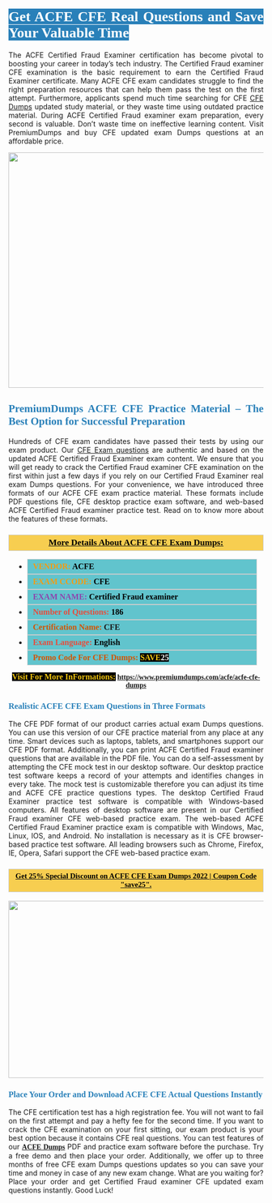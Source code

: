 <h1 style="text-align: justify;"><span style="color:#ffffff;"><span style="font-family:Georgia,serif;"><strong><span style="background-color:#2980b9;">Get ACFE CFE Real Questions and Save Your Valuable Time</span></strong></span></span></h1>

<p style="text-align: justify;">The ACFE Certified Fraud Examiner certification has become pivotal to boosting your career in today’s tech industry. The Certified Fraud examiner CFE examination is the basic requirement to earn the Certified Fraud Examiner certificate. Many ACFE CFE exam candidates struggle to find the right preparation resources that can help them pass the test on the first attempt. Furthermore, applicants spend much time searching for CFE <a href="https://www.premiumdumps.com/acfe/acfe-cfe-dumps">CFE Dumps</a> updated study material, or they waste time using outdated practice material. During ACFE Certified Fraud examiner exam preparation, every second is valuable. Don’t waste time on ineffective learning content. Visit PremiumDumps and buy CFE updated exam Dumps questions at an affordable price.</p>

<p style="text-align: center;"><a href="https://www.premiumdumps.com/acfe/acfe-cfe-dumps"><img alt="" src="https://i.imgur.com/KJGzbJ2.jpeg" style="width: 700px; height: 465px;" /></a></p>

<h2 style="text-align: justify;"><span style="color:#2980b9;"><span style="font-family:Georgia,serif;"><strong>PremiumDumps ACFE CFE Practice Material – The Best Option for Successful Preparation</strong></span></span></h2>

<p style="text-align: justify;">Hundreds of CFE exam candidates have passed their tests by using our exam product. Our <a href="https://www.premiumdumps.com/acfe/acfe-cfe-dumps">CFE Exam questions</a> are authentic and based on the updated ACFE Certified Fraud Examiner exam content. We ensure that you will get ready to crack the Certified Fraud examiner CFE examination on the first within just a few days if you rely on our Certified Fraud Examiner real exam Dumps questions. For your convenience, we have introduced three formats of our ACFE CFE exam practice material. These formats include PDF questions file, CFE desktop practice exam software, and web-based ACFE Certified Fraud examiner practice test. Read on to know more about the features of these formats.</p>

<h3 style="background: #f7ce50; border: 1px solid rgb(204, 204, 204); padding: 5px 10px; text-align: center;"><span style="font-family:Georgia,serif;"><u><u><span style="color:#000000;"><span style="font-size:11pt"><span style="line-height:normal"><b><span style="font-size:13.0pt"><span cambria="">More Details About ACFE CFE Exam Dumps:</span></span></b></span></span></span></u></u></span></h3>

<ul>
	<li style="margin:0cm 10pt">
	<div style="background:#61c4cd; border: 1px solid rgb(204, 204, 204); padding: 5px 10px; text-align: justify;"><span style="font-family:Georgia,serif;"><span style="font-size:11pt"><span style="line-height:normal"><b><span style="font-size:12.0pt"><span new="" roman="" times=""><span style="color:#f39c12;">VENDOR:</span> <span style="color:#000000;">ACFE</span></span></span></b></span></span></span></div>
	</li>
	<li style="margin:0cm 10pt">
	<div style="background: #61c4cd; border: 1px solid rgb(204, 204, 204); padding: 5px 10px; text-align: justify;"><span style="font-family:Georgia,serif;"><span style="font-size:11pt"><span style="line-height:normal"><b><span style="font-size:12.0pt"><span new="" roman="" times=""><span style="color:#f39c12;">EXAM CCODE:</span> <span style="color:#000000;">CFE</span></span></span></b></span></span></span></div>
	</li>
	<li style="margin:0cm 10pt">
	<div style="background: #61c4cd; border: 1px solid rgb(204, 204, 204); padding: 5px 10px; text-align: justify;"><span style="font-family:Georgia,serif;"><span style="font-size:11pt"><span style="line-height:normal"><b><span style="font-size:12.0pt"><span new="" roman="" times=""><span style="color:#8e44ad;">EXAM NAME:</span> <span style="color:#000000;">Certified Fraud examiner</span></span></span></b></span></span></span></div>
	</li>
	<li style="margin:0cm 10pt">
	<div style="background: #61c4cd; border: 1px solid rgb(204, 204, 204); padding: 5px 10px;"><span style="font-family:Georgia,serif;"><span style="font-size:11pt"><span style="line-height:normal"><b><span style="font-size:12.0pt"><span new="" roman="" times=""><span style="color:#e74c3c;">Number of Questions:</span><span style="color:#000000;"><span style="color:#f1c40f;"> </span>186</span></span></span></b></span></span></span></div>
	</li>
	<li style="margin:0cm 10pt">
	<div style="background: #61c4cd; border: 1px solid rgb(204, 204, 204); padding: 5px 10px; text-align: justify;"><span style="font-family:Georgia,serif;"><span style="font-size:11pt"><span style="line-height:normal"><b><span style="font-size:12.0pt"><span new="" roman="" times=""><span style="color:#d35400;">Certification Name:</span> CFE</span></span></b></span></span></span></div>
	</li>
	<li style="margin:0cm 10pt">
	<div style="background: #61c4cd; border: 1px solid rgb(204, 204, 204); padding: 5px 10px; text-align: justify;"><span style="font-family:Georgia,serif;"><span style="font-size:11pt"><span style="line-height:normal"><b><span style="font-size:12.0pt"><span new="" roman="" times=""><span style="color:#e74c3c;">Exam Language:</span> <span style="color:#000000;">English</span></span></span></b></span></span></span></div>
	</li>
	<li style="margin:0cm 10pt">
	<div style="background: #61c4cd; border: 1px solid rgb(204, 204, 204); padding: 5px 10px;"><span style="font-family:Georgia,serif;"><span style="font-size:11pt"><span style="line-height:normal"><b><span style="font-size:12.0pt"><span new="" roman="" times=""><span style="color:#d35400;">Promo Code For CFE Dumps:</span><span style="color:#f1c40f;"> <span style="background-color:#000000;">SAVE</span></span><span style="color:#ffffff;"><span style="background-color:#000000;">25</span></span></span></span></b></span></span></span></div>
	</li>
</ul>

<p style="text-align: center;"><span style="font-family:Georgia,serif;"><strong><span style="font-size:16px;"><span style="color:#f1c40f;"><span style="background-color:#000000;">Visit For More InFormations:</span></span></span> <a href="https://www.premiumdumps.com/acfe/acfe-cfe-dumps">https://www.premiumdumps.com/acfe/acfe-cfe-dumps</a></strong></span></p>

<h3 style="text-align: justify;"><span style="color:#2980b9;"><span style="font-family:Georgia,serif;"><strong><strong><strong>Realistic ACFE CFE Exam Questions in Three Formats</strong></strong></strong></span></span></h3>

<p style="text-align: justify;">The CFE PDF format of our product carries actual exam Dumps questions. You can use this version of our CFE practice material from any place at any time. Smart devices such as laptops, tablets, and smartphones support our CFE PDF format. Additionally, you can print ACFE Certified Fraud examiner questions that are available in the PDF file. You can do a self-assessment by attempting the CFE mock test in our desktop software. Our desktop practice test software keeps a record of your attempts and identifies changes in every take. The mock test is customizable therefore you can adjust its time and ACFE CFE practice questions types. The desktop Certified Fraud Examiner practice test software is compatible with Windows-based computers. All features of desktop software are present in our Certified Fraud examiner CFE web-based practice exam. The web-based ACFE Certified Fraud Examiner practice exam is compatible with Windows, Mac, Linux, IOS, and Android. No installation is necessary as it is CFE browser-based practice test software. All leading browsers such as Chrome, Firefox, IE, Opera, Safari support the CFE web-based practice exam.</p>

<h3 style="background: rgb(247, 206, 80); border: 1px solid rgb(204, 204, 204); padding: 5px 10px; text-align: center;"><span style="font-family:Georgia,serif;"><u><span style="color:#000000;"><span style="font-size:11pt;"><span style="line-height:normal;"><b><span cambria="">Get 25% Special Discount on ACFE CFE Exam Dumps 2022 | Coupon Code "save25".</span></b></span></span></span></u></span></h3>

<p style="text-align: center;"><strong><strong><a href="https://www.premiumdumps.com/acfe/acfe-cfe-dumps"><img alt="" src="https://i.imgur.com/F18GQwv.jpeg" style="width: 700px; height: 350px;" /></a></strong></strong></p>

<h3 style="text-align: justify;"><strong><span style="color:#2980b9;"><span style="font-family:Georgia,serif;"><strong><strong><strong>Place Your Order and Download ACFE CFE Actual Questions Instantly</strong></strong></strong></span></span></strong></h3>

<p style="text-align: justify;">The CFE certification test has a high registration fee. You will not want to fail on the first attempt and pay a hefty fee for the second time. If you want to crack the CFE examination on your first sitting, our exam product is your best option because it contains CFE real questions. You can test features of our <span style="font-family:Georgia,serif;"><strong><a href="https://www.premiumdumps.com/acfe-exam-dumps">ACFE Dumps</a></strong></span> PDF and practice exam software before the purchase. Try a free demo and then place your order. Additionally, we offer up to three months of free CFE exam Dumps questions updates so you can save your time and money in case of any new exam change. What are you waiting for? Place your order and get Certified Fraud examiner CFE updated exam questions instantly. Good Luck!</p>
